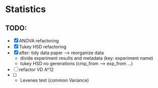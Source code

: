 # Statistics

## TODO:
* [X] ANOVA refactoring
* [X] Tukey HSD refactoring
* [X] after: tidy data paper --> reorganize data
    * divide experiment results and metadata (key: experiment name)
    * tukey HSD no generations (cmp_from --> exp_from ...)
* [ ] refactor VD A^12
* [ ] + Levenes test (common Variance)
